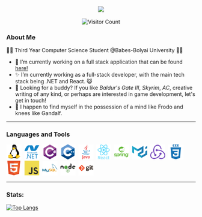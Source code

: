 <div align="center">
  <img src="https://media0.giphy.com/media/v1.Y2lkPTc5MGI3NjExaXRtdnhreGp4bzE0MWh1bmkzZmxrMjczZHhrNG13YzNpMmxldnR5eCZlcD12MV9pbnRlcm5hbF9naWZfYnlfaWQmY3Q9Zw/WhoNyvVjuB88HjDK0l/giphy.gif"  width="222" />
  
  ![Visitor Count](https://profile-counter.glitch.me/FintinaOlivia/count.svg)

</div>

### About Me 
🧙🔮 Third Year Computer Science Student @Babes-Bolyai University 🔮🧙

- 🔭 I’m currently working on a full stack application that can be found <a href="https://github.com/FintinaOlivia/Media-Content-Analysis-App">here!</a>
- ✨ I’m currently working as a full-stack developer, with the main tech stack being .NET and React. 😺
- 🐲 Looking for a buddy? If you like *Baldur's Gate III*, *Skyrim*, *AC*, creative writing of any kind, or perhaps are interested in game development, let's get in touch!
- 🦕 I happen to find myself in the possession of a mind like Frodo and knees like Gandalf. 
---
### Languages and Tools 
<div>
  <img src="https://github.com/devicons/devicon/blob/master/icons/linux/linux-original.svg" title="Linux" alt="Linux" width="40" height="40"/>&nbsp;
  <img src="https://github.com/devicons/devicon/blob/master/icons/dot-net/dot-net-plain-wordmark.svg" title="Dotnet" width="40" height="40"/>&nbsp;
  <img src="https://github.com/devicons/devicon/blob/master/icons/csharp/csharp-original.svg" title="C#" alt="Csharp" width="40" height="40"/>&nbsp;
  <img src="https://github.com/devicons/devicon/blob/master/icons/cplusplus/cplusplus-original.svg" title="C++" alt="Cpp" width="40" height="40"/>&nbsp;
  <img src="https://github.com/devicons/devicon/blob/master/icons/java/java-original-wordmark.svg" title="Java" alt="Java" width="40" height="40"/>&nbsp;
  <img src="https://github.com/devicons/devicon/blob/master/icons/react/react-original-wordmark.svg" title="React" alt="React" width="40" height="40"/>&nbsp;
  <img src="https://github.com/devicons/devicon/blob/master/icons/spring/spring-original-wordmark.svg" title="Spring" alt="Spring" width="40" height="40"/>&nbsp;
  <img src="https://github.com/devicons/devicon/blob/master/icons/materialui/materialui-original.svg" title="Material UI" alt="Material UI" width="40" height="40"/>&nbsp;
  <img src="https://github.com/devicons/devicon/blob/master/icons/redux/redux-original.svg" title="Redux" alt="Redux " width="40" height="40"/>&nbsp;
  <img src="https://github.com/devicons/devicon/blob/master/icons/css3/css3-plain-wordmark.svg"  title="CSS3" alt="CSS" width="40" height="40"/>&nbsp;
  <img src="https://github.com/devicons/devicon/blob/master/icons/html5/html5-original.svg" title="HTML5" alt="HTML" width="40" height="40"/>&nbsp;
  <img src="https://github.com/devicons/devicon/blob/master/icons/javascript/javascript-original.svg" title="JavaScript" alt="JavaScript" width="40" height="40"/>&nbsp;
  <img src="https://github.com/devicons/devicon/blob/master/icons/mysql/mysql-original-wordmark.svg" title="MySQL"  alt="MySQL" width="40" height="40"/>&nbsp;
  <img src="https://github.com/devicons/devicon/blob/master/icons/nodejs/nodejs-original-wordmark.svg" title="NodeJS" alt="NodeJS" width="40" height="40"/>&nbsp;
  <img src="https://github.com/devicons/devicon/blob/master/icons/git/git-original-wordmark.svg" title="Git" **alt="Git" width="40" height="40"/>
</div>

---


### Stats:
[![Top Langs](https://github-readme-stats.vercel.app/api/top-langs/?username=FintinaOlivia&layout=compact&theme=vision-friendly-dark)](https://github.com/anuraghazra/github-readme-stats)



<!--

Here are some ideas to get you started:

- 🔭 I’m currently working on ...
- 🌱 I’m currently learning ...
- 👯 I’m looking to collaborate on ...
- 🤔 I’m looking for help with ...
- 💬 Ask me about ...
- 📫 How to reach me: ...
- 😄 Pronouns: ...
- ⚡ Fun fact: ...
-->
